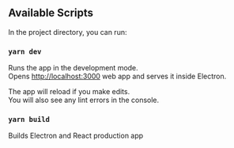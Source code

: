 ## Available Scripts

In the project directory, you can run:

### `yarn dev`

Runs the app in the development mode.\
Opens [http://localhost:3000](http://localhost:3000) web app and serves it inside Electron.

The app will reload if you make edits.\
You will also see any lint errors in the console.

### `yarn build`

Builds Electron and React production app
